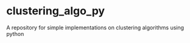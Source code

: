 clustering_algo_py
==================

A repository for simple implementations on clustering algorithms using python
